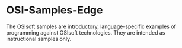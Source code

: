 # OSI-Samples-Edge
The OSIsoft samples are introductory, language-specific examples of programming against OSIsoft technologies. They are intended as instructional samples only. 
